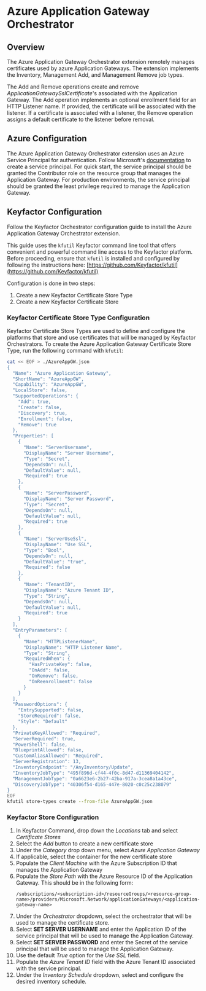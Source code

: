 # Azure Application Gateway Orchestrator

## Overview
The Azure Application Gateway Orchestrator extension remotely manages certificates used by azure 
Application Gateways. The extension implements the Inventory, Management Add, and Management Remove
job types. 

The Add and Remove operations create and remove _ApplicationGatewaySslCertificate_'s associated with
the Application Gateway. The Add operation implements an optional enrollment field for an HTTP Listener name. If
provided, the certificate will be associated with the listener. If a certificate is associated with a listener,
the Remove operation assigns a default certificate to the listener before removal.

## Azure Configuration
The Azure Application Gateway Orchestrator extension uses an Azure Service Principal for authentication. Follow Microsoft's
[documentation](https://learn.microsoft.com/en-us/azure/purview/create-service-principal-azure) to create a service principal.
For quick start, the service principal should be granted the Contributor role on the resource group that manages the Application Gateway.
For production environments, the service principal should be granted the least privilege required to manage the Application Gateway.

## Keyfactor Configuration
Follow the Keyfactor Orchestrator configuration guide to install the Azure Application Gateway Orchestrator extension.

This guide uses the `kfutil` Keyfactor command line tool that offers convenient and powerful
command line access to the Keyfactor platform. Before proceeding, ensure that `kfutil` is installed and configured
by following the instructions here: [https://github.com/Keyfactor/kfutil](https://github.com/Keyfactor/kfutil)

Configuration is done in two steps:
1. Create a new Keyfactor Certificate Store Type
2. Create a new Keyfactor Certificate Store

### Keyfactor Certificate Store Type Configuration
Keyfactor Certificate Store Types are used to define and configure the platforms that store and use certificates that will be managed
by Keyfactor Orchestrators. To create the Azure Application Gateway Certificate Store Type, run the following command with `kfutil`:
   ```bash
   cat << EOF > ./AzureAppGW.json
   {
     "Name": "Azure Application Gateway",
     "ShortName": "AzureAppGW",
     "Capability": "AzureAppGW",
     "LocalStore": false,
     "SupportedOperations": {
       "Add": true,
       "Create": false,
       "Discovery": true,
       "Enrollment": false,
       "Remove": true
     },
     "Properties": [
       {
         "Name": "ServerUsername",
         "DisplayName": "Server Username",
         "Type": "Secret",
         "DependsOn": null,
         "DefaultValue": null,
         "Required": true
       },
       {
         "Name": "ServerPassword",
         "DisplayName": "Server Password",
         "Type": "Secret",
         "DependsOn": null,
         "DefaultValue": null,
         "Required": true
       },
       {
         "Name": "ServerUseSsl",
         "DisplayName": "Use SSL",
         "Type": "Bool",
         "DependsOn": null,
         "DefaultValue": "true",
         "Required": false
       },
       {
         "Name": "TenantID",
         "DisplayName": "Azure Tenant ID",
         "Type": "String",
         "DependsOn": null,
         "DefaultValue": null,
         "Required": true
       }
     ],
     "EntryParameters": [
       {
         "Name": "HTTPListenerName",
         "DisplayName": "HTTP Listener Name",
         "Type": "String",
         "RequiredWhen": {
           "HasPrivateKey": false,
           "OnAdd": false,
           "OnRemove": false,
           "OnReenrollment": false
         }
       }
     ],
     "PasswordOptions": {
       "EntrySupported": false,
       "StoreRequired": false,
       "Style": "Default"
     },
     "PrivateKeyAllowed": "Required",
     "ServerRequired": true,
     "PowerShell": false,
     "BlueprintAllowed": false,
     "CustomAliasAllowed": "Required",
     "ServerRegistration": 13,
     "InventoryEndpoint": "/AnyInventory/Update",
     "InventoryJobType": "495f896d-cf44-4f0c-8d47-d11369404142",
     "ManagementJobType": "0a6623e6-2b27-42ba-917a-3cea8a1a43ce",
     "DiscoveryJobType": "40306f54-d165-447e-8020-c0c25c238079"
   }
   EOF
   kfutil store-types create --from-file AzureAppGW.json
   ```

### Keyfactor Store Configuration
1. In Keyfactor Command, drop down the _Locations_ tab and select _Certificate Stores_
2. Select the _Add_ button to create a new certificate store
3. Under the _Category_ drop down menu, select _Azure Application Gateway_
4. If applicable, select the container for the new certificate store
5. Populate the _Client Machine_ with the Azure Subscription ID that manages the Application Gateway
6. Populate the _Store Path_ with the Azure Resource ID of the Application Gateway. This should be in the following form:
    ```
    /subscriptions/<subscription-id>/resourceGroups/<resource-group-name>/providers/Microsoft.Network/applicationGateways/<application-gateway-name>
    ```
7. Under the _Orchestrator_ dropdown, select the orchestrator that will be used to manage the certificate store.
8. Select **SET SERVER USERNAME** and enter the Application ID of the service principal that will be used to manage the Application Gateway.
9. Select **SET SERVER PASSWORD** and enter the Secret of the service principal that will be used to manage the Application Gateway.
10. Use the default _True_ option for the _Use SSL_ field.
11. Populate the _Azure Tenant ID_ field with the Azure Tenant ID associated with the service principal.
12. Under the _Inventory Schedule_ dropdown, select and configure the desired inventory schedule.